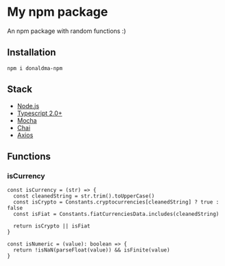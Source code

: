 
# My npm package

An npm package with random functions :)

## Installation

`npm i donaldma-npm`

## Stack
- [Node.js](https://nodejs.org/en/)
- [Typescript 2.0+](https://www.typescriptlang.org/)
- [Mocha](https://mochajs.org/)
- [Chai](http://www.chaijs.com/)
- [Axios](https://github.com/axios/axios)

## Functions

### isCurrency
```
const isCurrency = (str) => {
  const cleanedString = str.trim().toUpperCase()
  const isCrypto = Constants.cryptocurrencies[cleanedString] ? true : false
  const isFiat = Constants.fiatCurrenciesData.includes(cleanedString)

  return isCrypto || isFiat
}

const isNumeric = (value): boolean => {
  return !isNaN(parseFloat(value)) && isFinite(value)
}
```
